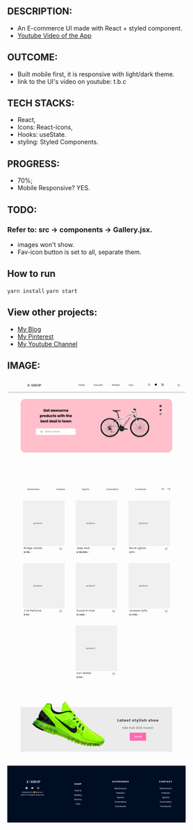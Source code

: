 ## DESCRIPTION:
- An E-commerce UI made with React + styled component.
- [Youtube Video of the App](t.b.c)

## OUTCOME:
- Built mobile first, it is responsive with light/dark theme.
- link to the UI's video on youtube: t.b.c

## TECH STACKS:
- React,
- Icons: React-icons,
- Hooks: useState.
- styling: Styled Components.

## PROGRESS:
- 70%;
- Mobile Responsive? YES.

## TODO:
### Refer to: src -> components -> Gallery.jsx.
- images won't show. 
- Fav-icon button is set to all, separate them.

## How to run
`yarn install`
`yarn start`

## View other projects:
- [My Blog](https://hashnode.com/@marizoo)
- [My Pinterest](https://pin.it/16vGwjy)
- [My Youtube Channel](https://www.youtube.com/channel/UCfkbnM9WvHD3mjecBiGHCBQ/playlists)


## IMAGE:
![Screenshot of the App](./screenshots/60.z-shop.png)

